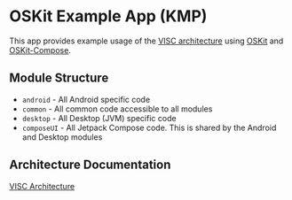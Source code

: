 # OSKit Example App (KMP)
This app provides example usage of the [VISC architecture](https://ryanmitchener.notion.site/VISCE-va-s-Architecture-d0878313b4154d2999bf3bf36cb072ff) using [OSKit](https://github.com/outsidesource/OSKit-KMP) and [OSKit-Compose](https://github.com/outsidesource/OSKit-Compose-KMP).

## Module Structure
* `android` - All Android specific code 
* `common` - All common code accessible to all modules
* `desktop` - All Desktop (JVM) specific code
* `composeUI` - All Jetpack Compose code. This is shared by the Android and Desktop modules

## Architecture Documentation 
[VISC Architecture](https://ryanmitchener.notion.site/VISCE-va-s-Architecture-d0878313b4154d2999bf3bf36cb072ff)